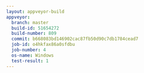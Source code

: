 ```yaml
---
layout: appveyor-build
appveyor:
  branch: master
  build-id: 51654272
  build-number: 809
  commit: b668083bd146902cac87fb50d90c7db1784cead7
  job-id: o4hkfax86a0sfdbu
  job-number: 4
  os-name: Windows
  test-result: 1
---
```

